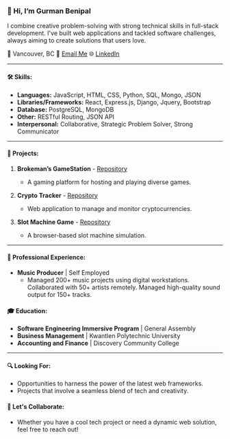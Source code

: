 ### 👋 Hi, I’m Gurman Benipal

I combine creative problem-solving with strong technical skills in full-stack development. I've built web applications and tackled software challenges, always aiming to create solutions that users love.

📍 Vancouver, BC
📧 [Email Me](mailto:gurmxnbenipal@gmail.com)
🌐 [LinkedIn](https://www.linkedin.com/in/gurmanbenipal/)

---

#### 🛠️ Skills:
- **Languages:** JavaScript, HTML, CSS, Python, SQL, Mongo, JSON 
- **Libraries/Frameworks:** React, Express.js, Django, Jquery, Bootstrap 
- **Database:** PostgreSQL, MongoDB
- **Other:** RESTful Routing, JSON API
- **Interpersonal:** Collaborative, Strategic Problem Solver, Strong Communicator

---

#### 🚀 Projects:
1. **Brokeman’s GameStation** - [Repository](https://github.com/gurmanbenipal/brokemans-gamestation)
   - A gaming platform for hosting and playing diverse games.
2. **Crypto Tracker** - [Repository](https://github.com/gurmanbenipal/crypto-tracker)
   - Web application to manage and monitor cryptocurrencies.
   
3. **Slot Machine Game** - [Repository](https://github.com/gurmanbenipal/SLOT-MACHINE)
   - A browser-based slot machine simulation.


---

#### 🌟 Professional Experience:

- **Music Producer** | Self Employed
   - Managed 200+ music projects using digital workstations. Collaborated with 50+ artists remotely. Managed high-quality sound output for 150+ tracks.


#### 🎓 Education:

- **Software Engineering Immersive Program** | General Assembly
- **Business Management** | Kwantlen Polytechnic University
- **Accounting and Finance** | Discovery Community College

---

#### 🔍 Looking For:
- Opportunities to harness the power of the latest web frameworks.
- Projects that involve a seamless blend of tech and creativity.

#### 🤝 Let's Collaborate:
- Whether you have a cool tech project or need a dynamic web solution, feel free to reach out!

